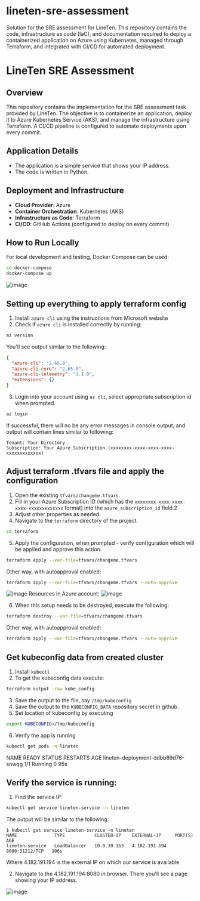 # lineten-sre-assessment
Solution for the SRE assessment for LineTen. This repository contains the code, infrastructure as code (IaC), and documentation required to deploy a containerized application on Azure using Kubernetes, managed through Terraform, and integrated with CI/CD for automated deployment.



# LineTen SRE Assessment

## Overview
This repository contains the implementation for the SRE assessment task provided by LineTen. The objective is to containerize an application, deploy it to Azure Kubernetes Service (AKS), and manage the infrastructure using Terraform. A CI/CD pipeline is configured to automate deployments upon every commit.

## Application Details
- The application is a simple service that shows your IP address.
- The code is written in Python.

## Deployment and Infrastructure
- **Cloud Provider**: Azure
- **Container Orchestration**: Kubernetes (AKS)
- **Infrastructure as Code**: Terraform
- **CI/CD**: GitHub Actions (configured to deploy on every commit)

## How to Run Locally
For local development and testing, Docker Compose can be used:
```bash
cd docker-compose
docker-compose up
```
![image](https://github.com/user-attachments/assets/5911abcd-4310-4ee4-a889-1ee86c708534)


## Setting up everything to apply terraform config
1. Install `azure cli` using the instructions from Microsoft website
2. Check if `azure cli` is installed correctly by running:
```bash
az version
```
You'll see output similar to the following:
```json
{
  "azure-cli": "2.65.0",
  "azure-cli-core": "2.65.0",
  "azure-cli-telemetry": "1.1.0",
  "extensions": {}
}
```
3. Login into your account using `az cli`, select appropriate subscription id when prompted.
```bash
az login
```
If successful, there will no be any error messages in console output, and output will contain lines similar to following:

```
Tenant: Your Directory
Subscription: Your Azure Subscription (xxxxxxxx-xxxx-xxxx-xxxx-xxxxxxxxxxxxx)
```
## Adjust terraform .tfvars file and apply the configuration

1. Open the existing `tfvars/changeme.tfvars`.
2. Fill in your Azure Subscription ID (which has the `xxxxxxxx-xxxx-xxxx-xxxx-xxxxxxxxxxxxx` format) into the `azure_subscription_id` field.2
3. Adjust other properties as needed.
4. Navigate to the `terraform` directory of the project.
```bash
cd terraform
```
5. Apply the configuration, when prompted - verify configuration which will be applied and approve this action.

```bash
terraform apply --var-file=tfvars/changeme.tfvars
```

Other way, with autoapproval enabled:

```bash
terraform apply --var-file=tfvars/changeme.tfvars --auto-approve
```
![image](https://github.com/user-attachments/assets/8b997443-cd20-4edd-b9a4-80f45873d979)
Resources in Azure account:
![image](https://github.com/user-attachments/assets/96d5d4f5-1ca8-4dbf-aa27-3ed839b2e1f4)


6. When this setup needs to be destroyed, execute the following:
```bash
terraform destroy --var-file=tfvars/changeme.tfvars
```
Other way, with autoapproval enabled:

```bash
terraform apply --var-file=tfvars/changeme.tfvars --auto-approve
```

## Get kubeconfig data from created cluster

1. Install `kubectl`
2. To get the kubeconfig data execute:
```bash
terraform output -raw kube_config
```

3. Save the output to the file, say `/tmp/kubeconfig`
4. Save the output to the `KUBECONFIG_DATA` repository secret in github.
5. Set location of kubeconfig by executing
```bash
export KUBECONFIG=/tmp/kubeconfig
```
6. Verify the app is running
```bash
kubectl get pods -n lineten
```
NAME                                 READY   STATUS    RESTARTS   AGE
lineten-deployment-ddbb89d76-snwqg   1/1     Running   0          95s
## Verify the service is running:

1. Find the service IP:
```bash
kubectl get service lineten-service -n lineten
```

The output will be similar to the following:
```
$ kubectl get service lineten-service -n lineten
NAME              TYPE           CLUSTER-IP    EXTERNAL-IP     PORT(S)          AGE
lineten-service   LoadBalancer   10.0.39.163   4.182.191.194   8080:31212/TCP   106s
```

Where 4.182.191.194 is the external IP on which our service is available

2. Navigate to the 4.182.191.194:8080 in browser. There you'll see a page showing your IP address.

![image](https://github.com/user-attachments/assets/3fa3df01-1b94-429b-9321-f2283889f0cf)

